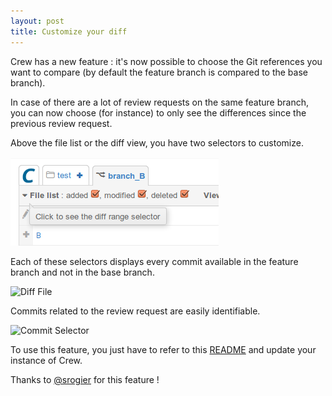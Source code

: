 ```yaml
---
layout: post
title: Customize your diff
---
```


Crew has a new feature : it's now possible to choose the Git references you want to compare (by default the feature branch is compared to the base branch).

In case of there are a lot of review requests on the same feature branch, you can now choose (for instance) to only see the differences since the previous review request.

Above the file list or the diff view, you have two selectors to customize.

![Where](/images/screenshots/where.png)

Each of these selectors displays every commit available in the feature branch and not in the base branch.


![Diff File](images/screenshots/diff_file.png)

Commits related to the review request are easily identifiable.

![Commit Selector](/images/screenshots/commit_selector.png)

To use this feature, you just have to refer to this [README](https://github.com/pmsipilot/Crew/blob/master/update/README.md) and update your instance of Crew.

Thanks to [@srogier](https://twitter.com/srogier) for this feature !